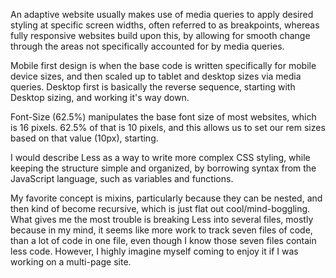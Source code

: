 An adaptive website usually makes use of media queries to apply desired styling at specific screen widths, often referred to as breakpoints, whereas fully responsive websites build upon this, by allowing for smooth change through the areas not specifically accounted for by media queries.

Mobile first design is when the base code is written specifically for mobile device sizes, and then scaled up to tablet and desktop sizes via media queries. Desktop first is basically the reverse sequence, starting with Desktop sizing, and working it's way down.

Font-Size (62.5%) manipulates the base font size of most websites, which is 16 pixels. 62.5% of that is 10 pixels, and this allows us to set our rem sizes based on that value (10px), starting.

I would describe Less as a way to write more complex CSS styling, while keeping the structure simple and organized, by borrowing syntax from the JavaScript language, such as variables and functions.

My favorite concept is mixins, particularly because they can be nested, and then kind of become recursive, which is just flat out cool/mind-boggling. What gives me the most trouble is breaking Less into several files, mostly because in my mind, it seems like more work to track seven files of code, than a lot of code in one file, even though I know those seven files contain less code. However, I highly imagine myself coming to enjoy it if I was working on a multi-page site.
